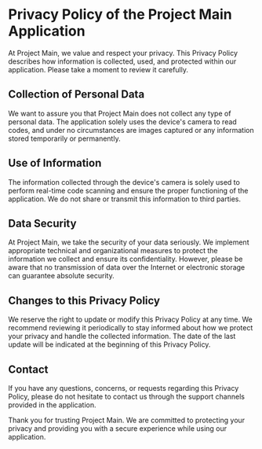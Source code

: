 # Privacy Policy of the Project Main Application

At Project Main, we value and respect your privacy.
This Privacy Policy describes how information is collected, used, and protected within our application.
Please take a moment to review it carefully.

## Collection of Personal Data

We want to assure you that Project Main does not collect any type of personal data.
The application solely uses the device's camera to read codes, and under no circumstances are images captured or any information stored temporarily or permanently.

## Use of Information

The information collected through the device's camera is solely used to perform real-time code scanning and ensure the proper functioning of the application.
We do not share or transmit this information to third parties.

## Data Security

At Project Main, we take the security of your data seriously.
We implement appropriate technical and organizational measures to protect the information we collect and ensure its confidentiality.
However, please be aware that no transmission of data over the Internet or electronic storage can guarantee absolute security.

## Changes to this Privacy Policy

We reserve the right to update or modify this Privacy Policy at any time.
We recommend reviewing it periodically to stay informed about how we protect your privacy and handle the collected information.
The date of the last update will be indicated at the beginning of this Privacy Policy.

## Contact

If you have any questions, concerns, or requests regarding this Privacy Policy, please do not hesitate to contact us through the support channels provided in the application.

Thank you for trusting Project Main. We are committed to protecting your privacy and providing you with a secure experience while using our application.

